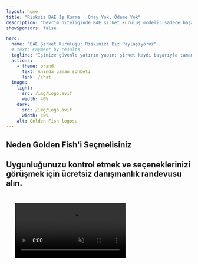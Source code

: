 ```yaml
---
layout: home
title: "Risksiz BAE İş Kurma | Onay Yok, Ödeme Yok"
description: "Devrim niteliğinde BAE şirket kuruluş modeli: sadece başarı sonrası ödeme yaparsınız. %90+ başarı oranıyla her aşamada uzman rehberliği."
showSponsors: false

hero:
  name: "BAE Şirket Kuruluşu: Riskinizi Biz Paylaşıyoruz"
  # text: Payment by results
  tagline: "İşinize güvenle yatırım yapın: şirket kaydı başarıyla tamamlandıktan sonra ödeme alıyoruz. <span class='hl'>Başarınız bizim tek hedefimizdir</span>."
  actions:
    - theme: brand
      text: Anında uzman sohbeti
      link: /chat
  image:
    light:
      src: /img/Logo.avif
      width: 40%
    dark:
      src: /img/Logo.avif
      width: 40%
    alt: Golden Fish logosu
---
```


<FeatureBlock :card="{
  title: 'Avantajlarınız — Bizim Sorumluluğumuz',
  details: 'BAE, uluslararası girişimciler ve yatırımcılar için elverişli bir iş ortamı sunar. \n\n* Düşük Vergi Oranları: Sadece %9 kurumlar vergisi ve %5 KDV, kişisel gelir vergisi yok\n* %100 Yabancı Mülkiyeti: Yerel ortak olmadan şirketinizin tam kontrolü\n* Döviz Kontrolü Yok: Kârın serbestçe yurda transferi ve döviz değişimi\n\n[Tam listeyi göster](/uae-business/company-registration/benefits-problems#benefits-of-doing-business-in-the-uae)',
  link: '/uae-business/company-registration/benefits-problems#benefits-of-doing-business-in-the-uae',
  src: {
    light: '/img/iStock-1331100622.jpg',
    dark: '/img/iStock-1203821481.avif',
    width: '100%'
  },
  inversion: false
}" />

<FeatureBlock :card="{
  title: 'Birlikte Çözdüğümüz Zorluklar',
  details: 'BAE birçok avantaj sunsa da, işletmelerin faaliyet kurarken karşılaşabileceği bazı zorluklar vardır. \n\n* Karmaşık Düzenleyici Ortam: Emirlikler ve free zone\'lar arasında farklı düzenlemeler\n* Ekonomik Varlık Gereksinimleri: Bazı faaliyetler için yerel personel ve fiziksel ofis alanı zorunluluğu\n* Yüksek İlk Maliyetler: Kayıt ücretleri, belgeler ve zorunlu ofis kiralamaları\n\n[Tam listeyi göster](/uae-business/company-registration/benefits-problems#disadvantages-of-doing-business-in-the-uae)',
  link: '/uae-business/company-registration/benefits-problems#disadvantages-of-doing-business-in-the-uae',
  src: {
      light: '/img/iStock-1299393716.avif',
      dark: '/img/iStock-2149731304.avif',
    width: '100%'
  },
  inversion: true
}" />

<FeatureBlock :card="{
  title: 'Tam Destek: Adım Adım Yanınızdayız',
  details: 'Free zone, offshore, mainland, branch şirket kurulumları için eksiksiz rehber. \n\n* Free Zone ve Mainland\'de %100 Yabancı Mülkiyeti mümkün\n* Düşük Vergi Oranları - sadece %9 kurumlar vergisi\n* Döviz Kontrolü Yok - kolay sermaye transferi\n\n[Daha fazla bilgi](/uae-business/company-registration/overview)',
  link: '/uae-business/company-registration/overview',
  src: {
    light: '/video/iStock-1204982076.mp4',
    dark: '/video/iStock-1269162753.mp4',
    width: '100%'
  },
  inversion: false
}" />

<FeatureCards :features="[
  {
    title: 'Banka Hesabı Açılışı',
    details: 'BAE\'nin güvenilir bankalarında iş veya kişisel **banka hesapları** kolayca açılır.',
    items: [
      'Devlet onayları için uçtan uca PRO hizmetleri',
      'Tam bankacılık paketi kurulumu',
      '%96 başarı oranı'
    ],
    linkText: 'Daha fazla bilgi',
    link: '/uae-business/offer/banking/',
    icon: {
      light: '/img/iStock-2153786564.avif',
      dark: '/img/iStock-2166793628.avif',
      alt: 'Bankacılık Hizmetleri'
    }
  },
  {
    title: 'Golden Visa & Oturma İzni',
    details: 'Uzun süreli oturum için BAE **Golden Visa** kolay başvuru süreciyle alınır.',
    items: [
      '**Her 6 ayda bir BAE\'ye giriş zorunluluğu yok**',
      'Nitelikli koşullar sağlandığında yenilenebilir 10 yıllık geçerlilik',
      '%92 başarı oranı'
    ],
    linkText: 'Daha fazla bilgi',
    link: '/uae-business/offer/golden-visa/',
    icon: {
      light: '/img/iStock-1312241253.avif',
      dark: '/img/ILONMASKID.webp',
      alt: 'Vize Hizmetleri'
    }
  },
  {
    title: 'Diğer kurumsal hizmetlerimizi keşfedin',
    details: '',
    items: [],
    linkText: 'Daha fazla bilgi',
    link: '/uae-business/company-registration/insights/incorporation-steps',
    icon: {
      light: '/img/iStock-473502112.avif',
      dark: '/img/iStock-1160827423.avif',
      alt: 'Daha Fazla Hizmet'
    }
  }
]" />

## Neden Golden Fish'i Seçmelisiniz

<BenefitsList :features="[
  {
    icon: '🏢',
    title: 'Yerel BAE Uzmanlığı',
    text: 'Dubai\'deki uzmanlarımız, sürecin her adımında profesyonel rehberlik sağlar.'
  },
  {
    icon: '📊',
    title: 'Kanıtlanmış Başarı Oranı',
    text: 'Premium işlemimizle yüzlerce vize, banka hesabı ve şirket kaydı için %90\'ın üzerinde onay oranı.'
  },
  {
    icon: '💸',
    title: '**Başarıya Dayalı Ücretler**',
    text: '[Onaydan sonra ödeme yapın](/uae-business/benefits/success-based-fees). Gizli maliyet olmadan tam şeffaflık.'
  },
]" />

## Uygunluğunuzu kontrol etmek ve seçeneklerinizi görüşmek için ücretsiz danışmanlık randevusu alın.

<video  autoplay muted playsinline style="padding: 24px" >
  <source src="/img/iStock-2185906461.mp4" type="video/mp4">
</video>

<ContactForm buttonText="Bir uzmana danışın" />

<!-- <ImageGrid :images="[
  { src: '/img/ILONMASKID.webp', href: './immigration.md', alt: 'BAE Göçmenlik' },
  { src: '/img/ILONMASKID.webp', href: './immigration.md', alt: 'BAE Göçmenlik' },
]"/> -->

